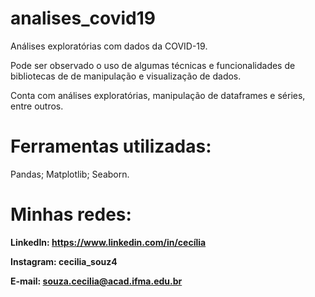 # analises_covid19

Análises exploratórias com dados da COVID-19.

Pode ser observado o uso de algumas técnicas e funcionalidades de bibliotecas de de manipulação e visualização de dados.

Conta com análises exploratórias, manipulação de dataframes e séries, entre outros. 

# **Ferramentas utilizadas:**

Pandas;
Matplotlib;
Seaborn.

# **Minhas redes:**

**LinkedIn: https://www.linkedin.com/in/cecília**

**Instagram: cecilia_souz4**

**E-mail: souza.cecilia@acad.ifma.edu.br**
